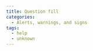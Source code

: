 ```yaml
---
title: Question fill
categories:
  - Alerts, warnings, and signs
tags:
  - help
  - unknown
---
```

